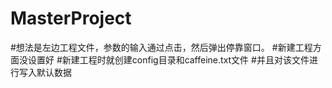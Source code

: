 # MasterProject
#想法是左边工程文件，参数的输入通过点击，然后弹出停靠窗口。
#新建工程方面没设置好
#新建工程时就创建config目录和caffeine.txt文件
#并且对该文件进行写入默认数据

